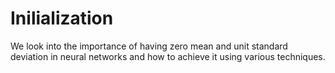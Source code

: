 # Inilialization
We look into the importance of having zero mean and unit standard deviation in neural networks and how to achieve it using various techniques.
